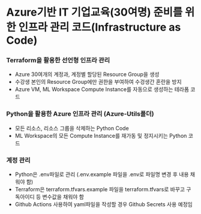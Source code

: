 # Azure기반 IT 기업교육(30여명) 준비를 위한 인프라 관리 코드(Infrastructure as Code)

### Terraform을 활용한 선언형 인프라 관리
- Azure 30여개의 계정과, 계정별 할당된 Resource Group을 생성</h5>
- 수강생 본인의 Resource Group에만 권한을 부여하여 수겅생간 혼란을 방지
- Azure VM, ML Workspace Compute Instance를 자동으로 생성하는 테라폼 코드</font>
### Python을 활용한 Azure 인프라 관리 (Azure-Utils폴더)
- 모든 리소스, 리소스 그룹을 삭제하는 Python Code
- ML Workspace의 모든 Compute Instance를 재가동 및 정지시키는 Python 코드
### 계정 관리
- Python은 .env파일로 관리 (.env.example 파일을 .env로 파일명 변경 후 내용 채워야 함)
- Terraform은 terraform.tfvars.example 파일을 terraform.tfvars로 바꾸고 구독아이디 등 변수값을 채워야 함
- Github Actions 사용하여 yaml파일을 작성할 경우 Github Secrets 사용 예정임
